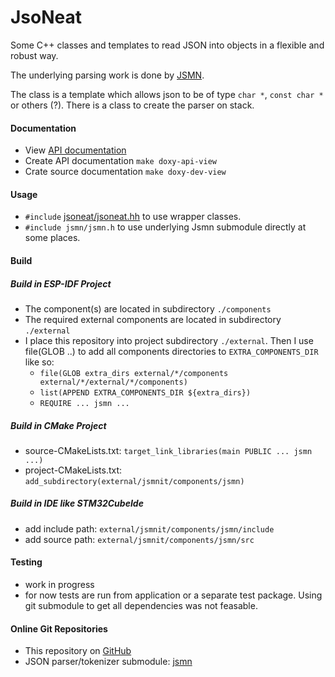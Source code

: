 # JsoNeat

  Some C++ classes and templates to read JSON into objects in a flexible and robust way.
  
  The underlying parsing work is done by [JSMN](https://github.com/zserge/jsmn).
  
  The class is a template which allows json to be of type `char *`, `const char *` or others (?).
  There is a class to create the parser on stack.


#### Documentation
   *  View [API documentation](https://zwiebert.github.io/mbed-jsoneat) 
   *  Create API documentation `make doxy-api-view`
   *  Crate source documentation `make doxy-dev-view`

#### Usage
   * `#include` [jsoneat/jsoneat.hh](components/jsoneat/include/jsoneat/jsoneat.hh) to use wrapper classes. 
   * `#include jsmn/jsmn.h` to use underlying Jsmn submodule directly at some places. 
   
#### Build

#####  Build in ESP-IDF Project
   * The component(s) are located in subdirectory `./components`
   * The required external components are located in subdirectory `./external`
   * I place this repository into project subdirectory `./external`. Then I use file(GLOB ..)
     to add all components directories to `EXTRA_COMPONENTS_DIR` like so:
       * `file(GLOB extra_dirs external/*/components external/*/external/*/components)`      
       * `list(APPEND EXTRA_COMPONENTS_DIR ${extra_dirs})`
       * `REQUIRE ... jsmn ...`

##### Build in CMake Project
   * source-CMakeLists.txt: `target_link_libraries(main PUBLIC ... jsmn ...)`
   * project-CMakeLists.txt: `add_subdirectory(external/jsmnit/components/jsmn)`


##### Build in IDE like STM32CubeIde
   * add include path: `external/jsmnit/components/jsmn/include`
   * add source path: `external/jsmnit/components/jsmn/src`


#### Testing
   * work in progress
   * for now tests are run from  application or a separate test package. Using git submodule to get all dependencies was not feasable.
   

   
#### Online Git Repositories
  * This repository on [GitHub](https://github.com/zwiebert/mbed-jsoneat)
  * JSON parser/tokenizer submodule: [jsmn](https://github.com/zserge/jsmn)
